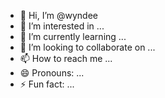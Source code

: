- 👋 Hi, I’m @wyndee
- 👀 I’m interested in ...
- 🌱 I’m currently learning ...
- 💞️ I’m looking to collaborate on ...
- 📫 How to reach me ...
- 😄 Pronouns: ...
- ⚡ Fun fact: ...

<!---
wyndee/wyndee is a ✨ special ✨ repository because its `README.md` (this file) appears on your GitHub profile.
You can click the Preview link to take a look at your changes.
--->
